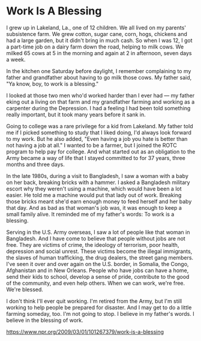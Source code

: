 # Work Is A Blessing

I grew up in Lakeland, La., one of 12 children. We all lived on my parents' subsistence farm. We grew cotton, sugar cane, corn, hogs, chickens and had a large garden, but it didn't bring in much cash. So when I was 12, I got a part-time job on a dairy farm down the road, helping to milk cows. We milked 65 cows at 5 in the morning and again at 2 in afternoon, seven days a week.

In the kitchen one Saturday before daylight, I remember complaining to my father and grandfather about having to go milk those cows. My father said, "Ya know, boy, to work is a blessing."

I looked at those two men who'd worked harder than I ever had — my father eking out a living on that farm and my grandfather farming and working as a carpenter during the Depression. I had a feeling I had been told something really important, but it took many years before it sank in.

Going to college was a rare privilege for a kid from Lakeland. My father told me if I picked something to study that I liked doing, I'd always look forward to my work. But he also added, "Even having a job you hate is better than not having a job at all." I wanted to be a farmer, but I joined the ROTC program to help pay for college. And what started out as an obligation to the Army became a way of life that I stayed committed to for 37 years, three months and three days.

In the late 1980s, during a visit to Bangladesh, I saw a woman with a baby on her back, breaking bricks with a hammer. I asked a Bangladesh military escort why they weren't using a machine, which would have been a lot easier. He told me a machine would put that lady out of work. Breaking those bricks meant she'd earn enough money to feed herself and her baby that day. And as bad as that woman's job was, it was enough to keep a small family alive. It reminded me of my father's words: To work is a blessing.

Serving in the U.S. Army overseas, I saw a lot of people like that woman in Bangladesh. And I have come to believe that people without jobs are not free. They are victims of crime, the ideology of terrorism, poor health, depression and social unrest. These victims become the illegal immigrants, the slaves of human trafficking, the drug dealers, the street gang members. I've seen it over and over again on the U.S. border, in Somalia, the Congo, Afghanistan and in New Orleans. People who have jobs can have a home, send their kids to school, develop a sense of pride, contribute to the good of the community, and even help others. When we can work, we're free. We're blessed.

I don't think I'll ever quit working. I'm retired from the Army, but I'm still working to help people be prepared for disaster. And I may get to do a little farming someday, too. I'm not going to stop. I believe in my father's words. I believe in the blessing of work.

https://www.npr.org/2009/03/01/101267379/work-is-a-blessing